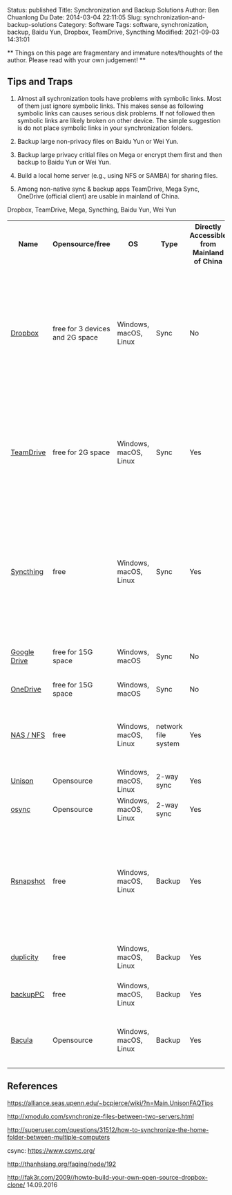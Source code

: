 Status: published
Title: Synchronization and Backup Solutions
Author: Ben Chuanlong Du
Date: 2014-03-04 22:11:05
Slug: synchronization-and-backup-solutions
Category: Software
Tags: software, synchronization, backup, Baidu Yun, Dropbox, TeamDrive, Syncthing
Modified: 2021-09-03 14:31:01

**
Things on this page are fragmentary and immature notes/thoughts of the author.
Please read with your own judgement!
**

## Tips and Traps

1. Almost all sychronization tools have problems with symbolic links.
    Most of them just ignore symbolic links.
    This makes sense as following symbolic links can causes serious disk problems.
    If not followed then symbolic links are likely broken on other device.
    The simple suggestion is do not place symbolic links in your synchronization folders.

2. Backup large non-privacy files on Baidu Yun or Wei Yun.

2. Backup large privacy critial files on Mega or encrypt them first and then backup to Baidu Yun or Wei Yun.

3. Build a local home server (e.g., using NFS or SAMBA) for sharing files.

1. Among non-native sync & backup apps TeamDrive, Mega Sync, OneDrive (official client) are usable in mainland of China.

Dropbox, TeamDrive, Mega, Syncthing, Baidu Yun, Wei Yun

<table style="width:100%">
  <tr>
    <th> Name </th>
    <th> Opensource/free </th>
    <th> OS </th>
    <th> Type </th>
    <th> Directly Accessible from Mainland of China </th>
    <th> Comments </th>
  </tr>
  <tr>
    <td> 
    <a href="https://www.dropbox.com/"> Dropbox </a>
    </td>
    <td> free for 3 devices and 2G space  </td>
    <td> Windows, macOS, Linux </td>
    <td> Sync </td>
    <td> No </td>
    <td> 
    1. Best solution for small data backup 
    2. every thing is in the same folder, no way to sync a folder with higher priority over others
        while you can do this with TeamDrive or BTSync
    </td>
  </tr>
  <tr>
    <td> 
    <a href=""> TeamDrive </a>
    </td>
    <td> free for 2G space </td>
    <td> Windows, macOS, Linux </td>
    <td> Sync </td>
    <td> Yes </td>
    <td> 
    1. Best solution for small data backup 
    1. extremely secure, good for private, sensitive docs
    3. separated spaces which is much better than dropbox
    </td>
  </tr>
  <tr>
    <td> 
    <a href=""> Syncthing </a>
    </td>
    <td> free </td>
    <td> Windows, macOS, Linux </td>
    <td> Sync </td>
    <td> Yes </td>
    <td> 
    1. extremely secure, good for private, sensitive docs
    2. good performance on large files but poor performance on small files
    3. Best solution for private personal backup 
    </td>
  </tr>
  <tr>
    <td> 
    <a href=""> Google Drive </a>
    </td>
    <td> free for 15G space </td>
    <td> Windows, macOS </td>
    <td> Sync </td>
    <td> No </td>
    <td> 
    1. good for backing up Google products
    </td>
  </tr>
  <tr>
    <td> 
    <a href=""> OneDrive </a>
    </td>
    <td> free for 15G space </td>
    <td> Windows, macOS </td>
    <td> Sync </td>
    <td> No </td>
    <td> 
    1. good for backing up MS products
    </td>
  </tr>
  <tr>
    <td> 
    <a href=""> NAS / NFS </a>
    </td>
    <td> free </td>
    <td> Windows, macOS, Linux </td>
    <td> network file system </td>
    <td> Yes </td>
    <td> 
    1. easy to use
    2. provided to employees by many companies
    3. relatively low performance
    </td>
  </tr>
  <tr>
    <td> 
    <a href=""> Unison </a>
    </td>
    <td> Opensource </td>
    <td> Windows, macOS, Linux </td>
    <td> 2-way sync </td>
    <td> Yes </td>
    <td> 
    2-way sync, fault tolerance
    </td>
  </tr>
  <tr>
    <td> 
    <a href="https://github.com/deajan/osync"> osync </a>
    </td>
    <td> Opensource </td>
    <td> Windows, macOS, Linux </td>
    <td> 2-way sync </td>
    <td> Yes </td>
    <td> 
    2-way sync, rsync-based, fault tolerance
    </td>
  </tr>
  <tr>
    <td> 
    <a href=""> Rsnapshot </a>
    </td>
    <td> free </td>
    <td> Windows, macOS, Linux </td>
    <td> Backup </td>
    <td> Yes </td>
    <td> 
    1. easy to use
    2. quick access
    3. copy on change which takes more disk space than incremental backup tools but it is much simpler to use and is very robust
    </td>
  </tr>
  <tr>
    <td> 
    <a href=""> duplicity </a>
    </td>
    <td> free </td>
    <td> Windows, macOS, Linux </td>
    <td> Backup </td>
    <td> Yes </td>
    <td> 
    1. incremental backup
    2. support encryption
    </td>
  </tr>
  <tr>
    <td> 
    <a href=""> backupPC </a>
    </td>
    <td> free </td>
    <td> Windows, macOS, Linux </td>
    <td> Backup </td>
    <td> Yes </td>
    <td> 
    high performance, enterprise-grade system
    </td>
  </tr>
  <tr>
    <td> 
    <a href=""> Bacula </a>
    </td>
    <td> Opensource </td>
    <td> Windows, macOS, Linux </td>
    <td> Backup </td>
    <td> Yes </td>
    <td> 
    enterprise-level computer backup system for heterogeneous networks 
    </td>
  </tr>
</table>

## References

https://alliance.seas.upenn.edu/~bcpierce/wiki/?n=Main.UnisonFAQTips

http://xmodulo.com/synchronize-files-between-two-servers.html

http://superuser.com/questions/31512/how-to-synchronize-the-home-folder-between-multiple-computers

csync: https://www.csync.org/

http://thanhsiang.org/faqing/node/192

http://fak3r.com/2009//howto-build-your-own-open-source-dropbox-clone/ 14.09.2016

